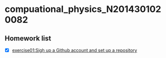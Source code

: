 # compuational_physics_N2014301020082
## Homework list
 - [x] [exercise01:Sigh up a Github account and set up a repository](https://www.zybuluo.com/Decadentvista/note/498418)
